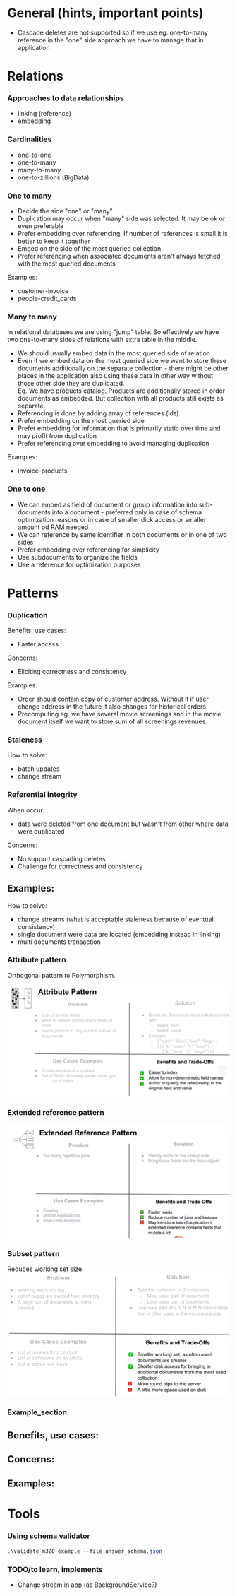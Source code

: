 ﻿# General (hints, important points)
- Cascade deletes are not supported so if we use eg. one-to-many reference in the "one" side approach
  we have to manage that in application

# Relations

### Approaches to data relationships
* linking (reference)
* embedding

### Cardinalities
* one-to-one
* one-to-many
* many-to-many
* one-to-zillions (BigData)

### One to many
* Decide the side "one" or "many"
* Duplication may occur when "many" side was selected. It may be ok or even preferable
* Prefer embedding over referencing. If number of references is small it is better to keep it together
* Embed on the side of the most queried collection
* Prefer referencing when associated documents aren't always fetched with the most queried documents

Examples: 
* customer-invoice
* people-credit_cards  

### Many to many
In relational databases we are using "jump" table.
So effectively we have two one-to-many sides of relations with extra table in the middle.

* We should usually embed data in the most queried side of relation
* Even if we embed data on the most queried side we want to store these 
documents additionally on the separate collection - there might be other 
places in the application also using these data in other way without those other
side they are duplicated.  
Eg. We have products catalog.
Products are additionally stored in order documents as embedded. 
But collection with all products still exists as separate.
* Referencing is done by adding array of references (ids)
* Prefer embedding on the most queried side
* Prefer embedding for information that is primarily static over time and may profit from duplication
* Prefer referencing over embedding to avoid managing duplication

Examples:
* invoice-products

### One to one
* We can embed as field of document or group information into sub-documents into a document - preferred only 
in case of schema optimization reasons or in case of smaller dick access or smaller amount od RAM needed
* We can reference by same identifier in both documents or in one of two sides
* Prefer embedding over referencing for simplicity
* Use subdocuments to organize the fields
* Use a reference for optimization purposes

# Patterns

### Duplication
Benefits, use cases:
- Faster access

Concerns:
- Eliciting correctness and consistency

Examples:
- Order should contain copy of customer address. Without it if user change address in the future it also changes for historical orders.
- Precomputing eg. we have several movie screenings and in the movie document itself we want to store sum of all screenings revenues.

### Staleness
How to solve:
- batch updates
- change stream

### Referential integrity
When occur:
- data were deleted from one document but wasn't from other where data were duplicated

Concerns:
- No support cascading deletes
- Challenge for correctness and consistency

Examples:
-
How to solve:
- change streams (what is acceptable staleness because of eventual consistency)
- single document were data are located (embedding instead in linking)
- multi documents transaction

### Attribute pattern
Orthogonal pattern to Polymorphism.

![attribute_pattern_summary](./assets/images/attribute_pattern.png "Attribute pattern summary")

### Extended reference pattern
![extended_pattern_summary](./assets/images/extended_reference_pattern.jpg "Extended reference pattern summary")

### Subset pattern
Reduces working set size.
![subset_pattern_summary](./assets/images/subset_pattern.png "Subset pattern summary")

### Example_section
Benefits, use cases:
- 

Concerns:
- 

Examples:
- 

# Tools

### Using schema validator
```powershell
.\validate_m320 example --file answer_schema.json
```

### TODO/to learn, implements
- Change stream in app (as BackgroundService?)
